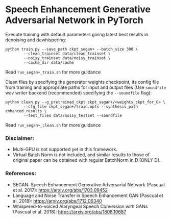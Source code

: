 # Speech Enhancement Generative Adversarial Network in PyTorch


Execute training with default parameters giving latest best results in denoising and dewhispering:

```
python train.py --save_path ckpt_segan+ --batch_size 300 \
		--clean_trainset data/clean_trainset \
		--noisy_trainset data/noisy_trainset \
		--cache_dir data/cache
```

Read `run_segan+_train.sh` for more guidance

Clean files by specifying the generator weights checkpoint, its config file from training and appropriate paths for input and output files (Use `soundfile` wav writer backend (recommended) specifying the `--soundfile` flag):

```
python clean.py --g_pretrained_ckpt ckpt_segan+/<weights_ckpt_for_G> \
		--cfg_file ckpt_segan+/train.opts --synthesis_path enhanced_results \
		--test_files data/noisy_testset --soundfile
```

Read `run_segan+_clean.sh` for more guidance

### Disclaimer:

* Multi-GPU is not supported yet in this framework.
* Virtual Batch Norm is not included, and similar results to those of original paper can be obtained with regular BatchNorm in D (ONLY D).


### References:

* SEGAN: Speech Enhancement Generative Adversarial Network (Pascual et al. 2017): https://arxiv.org/abs/1703.09452
* Language and Noise Transfer in Speech Enhancement GAN (Pascual et al. 2018): https://arxiv.org/abs/1712.06340
* Whispered-to-voiced Alaryngeal Speech Conversion with GANs (Pascual et al. 2018): https://arxiv.org/abs/1808.10687
